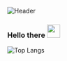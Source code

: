 ![Header](https://i.pinimg.com/originals/d8/8c/d0/d88cd02a30476da56011f5c27cd68a25.jpg "Header")

### Hello there <img src="https://raw.githubusercontent.com/MartinHeinz/MartinHeinz/master/wave.gif" width="30px">
![Top Langs](https://github-readme-stats.vercel.app/api/top-langs/?username=nikoloshgw&layout=compact)

<!--
**NikolosHGW/NikolosHGW** is a ✨ _special_ ✨ repository because its `README.md` (this file) appears on your GitHub profile.

Here are some ideas to get you started:

- 🔭 I’m currently working on ...
- 🌱 I’m currently learning ...
- 👯 I’m looking to collaborate on ...
- 🤔 I’m looking for help with ...
- 💬 Ask me about ...
- 📫 How to reach me: ...
- 😄 Pronouns: ...
- ⚡ Fun fact: ...
-->
